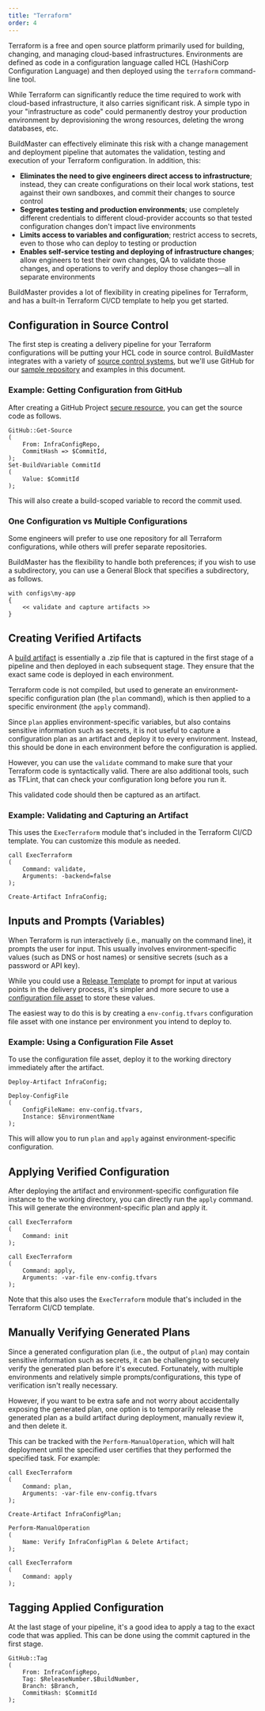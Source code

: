 ```yaml
---
title: "Terraform"
order: 4
---
```


Terraform is a free and open source platform primarily used for building, changing, and managing cloud-based infrastructures. Environments are defined as code in a configuration language called HCL (HashiCorp Configuration Language) and then deployed using the `terraform` command-line tool.

While Terraform can significantly reduce the time required to work with cloud-based infrastructure, it also carries significant risk. A simple typo in your "infrastructure as code" could permanently destroy your production environment by deprovisioning the wrong resources, deleting the wrong databases, etc.

BuildMaster can effectively eliminate this risk with a change management and deployment pipeline that automates the validation, testing and execution of your Terraform configuration. In addition, this:

* **Eliminates the need to give engineers direct access to infrastructure**; instead, they can create configurations on their local work stations, test against their own sandboxes, and commit their changes to source control
* **Segregates testing and production environments**; use completely different credentials to different cloud-provider accounts so that tested configuration changes don't impact live environments
* **Limits access to variables and configuration**; restrict access to secrets, even to those who can deploy to testing or production
* **Enables self-service testing and deploying of infrastructure changes**; allow engineers to test their own changes, QA to validate those changes, and operations to verify and deploy those changes—all in separate environments

BuildMaster provides a lot of flexibility in creating pipelines for Terraform, and has a built-in Terraform CI/CD template to help you get started.

## Configuration in Source Control

The first step is creating a delivery pipeline for your Terraform configurations will be putting your HCL code in source control. BuildMaster integrates with a variety of [source control systems](/docs/buildmaster/builds-continuous-integration/buildmaster-git-source-control/buildmaster-ci-cd-continuous-integration-server-source-control), but we'll use GitHub for our [sample repository](https://github.com/Inedo/terraform-sample) and examples in this document.

### Example: Getting Configuration from GitHub

After creating a GitHub Project [secure resource](/docs/buildmaster/configuring-for-your-team/buildmaster-administration-resource-credentials), you can get the source code as follows.

```
GitHub::Get-Source
(
    From: InfraConfigRepo,
    CommitHash => $CommitId,
);
Set-BuildVariable CommitId
(  
    Value: $CommitId  
);
```

This will also create a build-scoped variable to record the commit used.

### One Configuration vs Multiple Configurations
Some engineers will prefer to use one repository for all Terraform configurations, while others will prefer separate repositories.  

BuildMaster has the flexibility to handle both preferences; if you wish to use a subdirectory, you can use a General Block that specifies a subdirectory, as follows.

```
with configs\my-app
{
    << validate and capture artifacts >>
}
```

## Creating Verified Artifacts 

A [build artifact](/docs/buildmaster/builds-continuous-integration/buildmaster-artifacts) is essentially a .zip file that is captured in the first stage of a pipeline and then deployed in each subsequent stage. They ensure that the exact same code is deployed in each environment.

Terraform code is not compiled, but used to generate an environment-specific configuration plan (the `plan` command), which is then applied to a specific environment (the `apply` command).

Since `plan` applies environment-specific variables, but also contains sensitive information such as secrets, it is not useful to capture a configuration plan as an artifact and deploy it to every environment. Instead, this should be done in each environment before the configuration is applied.

However, you can use the `validate` command to make sure that your Terraform code is syntactically valid. There are also additional tools, such as TFLint, that can check your configuration long before you run it.

This validated code should then be captured as an artifact.

### Example: Validating and Capturing an Artifact

This uses the `ExecTerraform` module that's included in the Terraform CI/CD template. You can customize this module as needed.

```
call ExecTerraform
(
    Command: validate,
    Arguments: -backend=false
);

Create-Artifact InfraConfig;
```

## Inputs and Prompts (Variables)

When Terraform is run interactively (i.e., manually on the command line), it prompts the user for input. This usually involves environment-specific values (such as DNS or host names) or sensitive secrets (such as a password or API key).

While you could use a [Release Template](/docs/buildmaster/installation-maintenance/buildmaster-legacy/buildmaster-applications-releases-templates) to prompt for input at various points in the delivery process, it's simpler and more secure to use a [configuration file asset](/docs/buildmaster/deployment-continuous-delivery/buildmaster-applications-configuration-files) to store these values. 

The easiest way to do this is by creating a `env-config.tfvars` configuration file asset with one instance per environment you intend to deploy to.

### Example: Using a Configuration File Asset

To use the configuration file asset, deploy it to the working directory immediately after the artifact.

```
Deploy-Artifact InfraConfig;

Deploy-ConfigFile
(
    ConfigFileName: env-config.tfvars,
    Instance: $EnvironmentName
);
````
This will allow you to run `plan` and `apply` against environment-specific configuration.

## Applying Verified Configuration

After deploying the artifact and environment-specific configuration file instance to the working directory, you can directly run the `apply` command. This will generate the environment-specific plan and apply it. 

```
call ExecTerraform
(
    Command: init
);

call ExecTerraform
(
    Command: apply,
    Arguments: -var-file env-config.tfvars
);
```

Note that this also uses the `ExecTerraform` module that's included in the Terraform CI/CD template. 

## Manually Verifying Generated Plans 

Since a generated configuration plan (i.e., the output of `plan`) may contain sensitive information such as secrets, it can be challenging to securely verify the generated plan before it's executed. Fortunately, with multiple environments and relatively simple prompts/configurations, this type of verification isn't really necessary.

However, if you want to be extra safe and not worry about accidentally exposing the generated plan, one option is to temporarily release the generated plan as a build artifact during deployment, manually review it, and then delete it.

This can be tracked with the `Perform-ManualOperation`, which will halt deployment until the specified user certifies that they performed the specified task. For example:

```
call ExecTerraform
(
    Command: plan,
    Arguments: -var-file env-config.tfvars
);

Create-Artifact InfraConfigPlan;

Perform-ManualOperation
(
    Name: Verify InfraConfigPlan & Delete Artifact;
);

call ExecTerraform
(
    Command: apply
);
```

## Tagging Applied Configuration

At the last stage of your pipeline, it's a good idea to apply a tag to the exact code that was applied. This can be done using the commit captured in the first stage.

```
GitHub::Tag
(
    From: InfraConfigRepo,
    Tag: $ReleaseNumber.$BuildNumber,
    Branch: $Branch,
    CommitHash: $CommitId
);
```